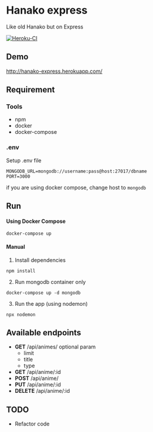 # Hanako express
Like old Hanako but on Express

[![Heroku-CI](https://github.com/luqmansen/hanako-express/workflows/Heroku-CI/badge.svg)](https://github.com/luqmansen/hanako-express/actions?query=workflow%3AHeroku-CI)

## Demo
http://hanako-express.herokuapp.com/

## Requirement
### Tools
- npm
- docker
- docker-compose

### .env
Setup .env file
```
MONGODB_URL=mongodb://username:pass@host:27017/dbname
PORT=3000
```
if you are using docker compose, change host to `mongodb`

## Run
#### Using Docker Compose
```
docker-compose up
```
#### Manual
1. Install dependencies
  ```
  npm install
  ```
2. Run mongodb container only
  ```
  docker-compose up -d mongodb
  ```
3. Run the app (using nodemon)
  ```
  npx nodemon
  ```

## Available endpoints
- **GET** /api/animes/
 optional param
  - limit
  - title
  - type
- **GET** /api/anime/:id
- **POST** /api/anime/
- **PUT** /api/anime/:id
- **DELETE** /api/anime/:id

## TODO
- Refactor code
